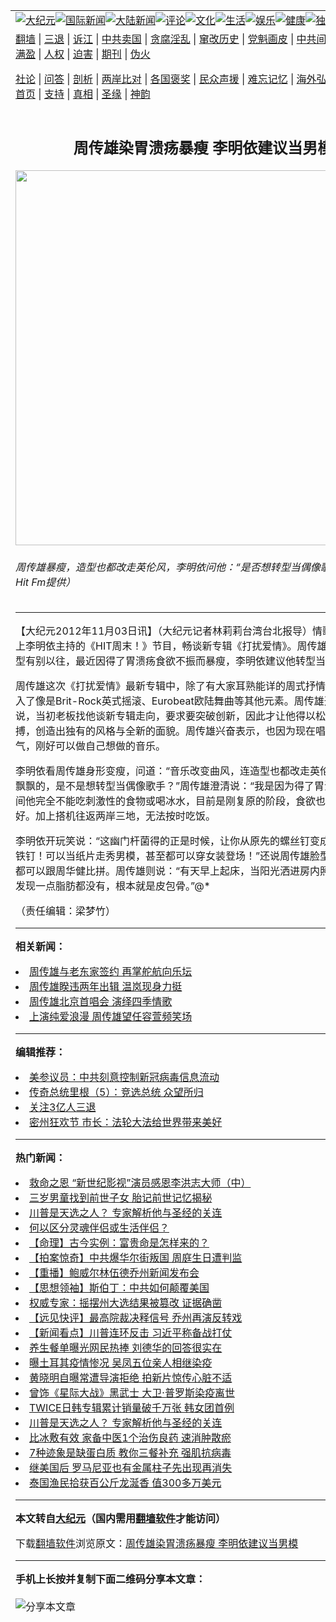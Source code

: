 <a name="1" id="1" target="_blank"></a><span id="1"></span>
<table align=center border="0"><tr><td colspan="2" VALIGN=TOP><a href="https://github.com/yvmntr378/djy/blob/master/gb/nsc413.md#1"><img src="https://raw.githubusercontent.com/yvmntr378/www/master/t/djy/1.jpg" title="大纪元"></a><a href="https://github.com/yvmntr378/djy/blob/master/gb/n24hr.md#1"><img src="https://raw.githubusercontent.com/yvmntr378/www/master/t/djy/3.jpg" title="国际新闻"></a><a href="https://github.com/yvmntr378/djy/blob/master/gb/nsc413.md#1"><img src="https://raw.githubusercontent.com/yvmntr378/www/master/t/djy/4.jpg" title="大陆新闻"></a><a href="https://github.com/yvmntr378/djy/blob/master/gb/news392.md#1"><img src="https://raw.githubusercontent.com/yvmntr378/www/master/t/djy/5.jpg" title="评论"></a><a href="https://github.com/yvmntr378/djy/blob/master/gb/news2007.md#1"><img src="https://raw.githubusercontent.com/yvmntr378/www/master/t/djy/6.jpg" title="文化"></a><a href="https://github.com/yvmntr378/djy/blob/master/gb/news2008.md#1"><img src="https://raw.githubusercontent.com/yvmntr378/www/master/t/djy/7.jpg" title="生活"></a><a href="https://github.com/yvmntr378/djy/blob/master/gb/ncyule.md#1"><img src="https://raw.githubusercontent.com/yvmntr378/www/master/t/djy/8.jpg" title="娱乐"></a><a href="https://github.com/yvmntr378/djy/blob/master/gb/nsc1002.md#1"><img src="https://raw.githubusercontent.com/yvmntr378/www/master/t/djy/9.jpg" title="健康"><a href="https://github.com/yvmntr378/djy/blob/master/gb/nf6092.md#1"><img src="https://raw.githubusercontent.com/yvmntr378/www/master/t/djy/10a.jpg" title="独家"></a><a href="https://github.com/yvmntr378/djy/blob/master/gb/nf4514.md#1"><img src="https://raw.githubusercontent.com/yvmntr378/www/master/t/djy/12a.jpg" title="头条"></a></td></tr>
<tr><td colspan="2" VALIGN=TOP><a target="_blank" href="https://github.com/yvmntr378/www/blob/master/README.md?zsrh#1">翻墙</a> | <a target="_blank" href="https://github.com/yvmntr378/djy/blob/master/gb/nf5657.md#1">三退</a> | <a target="_blank" href="https://github.com/yvmntr378/djy/blob/master/gb/nf6124.md#1">诉江</a> | <a target="_blank" href="https://github.com/yvmntr378/djy/blob/master/gb/nf1176117.md#1">中共卖国</a> | <a target="_blank" href="https://github.com/yvmntr378/djy/blob/master/gb/nf5773.md#1">贪腐淫乱</a> | <a target="_blank" href="https://github.com/yvmntr378/djy/blob/master/gb/nf1176115.md#1">窜改历史</a> | <a target="_blank" href="https://github.com/yvmntr378/djy/blob/master/gb/nf1176107.md#1">党魁画皮</a> | <a target="_blank" href="https://github.com/yvmntr378/djy/blob/master/gb/nf1320400.md#1">中共间谍</a> | <a target="_blank" href="https://github.com/yvmntr378/djy/blob/master/gb/nf1176114.md#1">破坏传统</a> | <a target="_blank" href="https://github.com/yvmntr378/ntdtv/blob/master/gb/prog447_1.md#1">恶贯满盈</a> | <a target="_blank" href="https://github.com/yvmntr378/djy/blob/master/gb/ncid278.md#1">人权</a> | <a target="_blank" href="https://github.com/yvmntr378/djy/blob/master/gb/nf1176111.md#1">迫害</a> | <a target="_blank" href="https://gitlab.com/szzdlab/mh-qikan/blob/master/README.md#1">期刊</a> | <a target="_blank" href="https://github.com/yvmntr378/djy/blob/master/gb/nf5562.md#1">伪火</a></p><p><a target="_blank" href="https://github.com/yvmntr378/djy/blob/master/gb/9p.md#1">社论</a> | <a target="_blank" href="https://github.com/yvmntr378/djy/blob/master/gb/nf4378.md#1">问答</a> | <a target="_blank" href="https://github.com/yvmntr378/djy/blob/master/gb/nf5792.md#1">剖析</a> | <a target="_blank" href="https://github.com/yvmntr378/djy/blob/master/gb/nf5735.md#1">两岸比对</a> | <a target="_blank" href="https://github.com/yvmntr378/djy/blob/master/gb/nf6119.md#1">各国褒奖</a> | <a target="_blank" href="https://github.com/yvmntr378/djy/blob/master/gb/nf6120.md#1">民众声援</a> | <a target="_blank" href="https://github.com/yvmntr378/djy/blob/master/gb/nf1188594.md#1">难忘记忆</a> | <a target="_blank" href="https://github.com/yvmntr378/djy/blob/master/gb/nf3180.md#1">海外弘传</a> | <a target="_blank" href="https://github.com/yvmntr378/djy/blob/master/gb/nf5410.md#1">万人上访</a> | <a target="_blank" href="https://github.com/yvmntr378/www/blob/master/README.md?zsrh#1">平台首页</a> | <a target="_blank" href="https://github.com/yvmntr378/djy/blob/master/gb/nf4386.md#1">支持</a> | <a target="_blank" href="https://github.com/yvmntr378/djy/blob/master/gb/nf4389.md#1">真相</a> | <a target="_blank" href="https://github.com/yvmntr378/djy/blob/master/gb/nf5790.md#1">圣缘</a> | <a target="_blank" href="https://github.com/yvmntr378/djy/blob/master/gb/nf4786.md#1">神韵</a></td></tr>
<tr><td VALIGN=TOP width="626"><h2 align=center>周传雄染胃溃疡暴瘦 李明依建议当男模</h2>
<img width="600" src="https://i.epochtimes.com/assets/uploads/2012/11/1211020713312275-450x675.jpg" />
<h6>周传雄暴瘦，造型也都改走英伦风，李明依问他：“是否想转型当偶像歌手？”（图/ Hit Fm提供）
</h6>
<hr>
	<p>【大纪元2012年11月03日讯】（大纪元记者林莉莉台湾台北报导）情歌教父<ahref="https://github.com/yvmntr378/djy/blob/master/gb/tag/%E5%91%A8%E4%BC%A0%E9%9B%84.md#1">周传雄</a>上李明依主持的《HIT周末！》节目，畅谈新专辑《打扰爱情》。周传雄音乐风格和造型有别以往，最近因得了胃溃疡食欲不振而暴瘦，李明依建议他转型当走秀男模。</p>
<p><ahref="https://github.com/yvmntr378/djy/blob/master/gb/tag/%E5%91%A8%E4%BC%A0%E9%9B%84.md#1">周传雄</a>这次《打扰爱情》最新专辑中，除了有大家耳熟能详的周式抒情曲风外，还加入了像是Brit-Rock英式摇滚、Eurobeat欧陆舞曲等其他元素。周传雄开心地分享说，当初老板找他谈新专辑走向，要求要突破创新，因此才让他得以松口气放手一搏，创造出独有的风格与全新的面貌。周传雄兴奋表示，也因为现在唱片市场不景气，刚好可以做自己想做的音乐。</p>
<p>李明依看周传雄身形变瘦，问道：“音乐改变曲风，连造型也都改走英伦风，身型也轻飘飘的，是不是想转型当偶像歌手？”周传雄澄清说：“我是因为得了胃溃疡。”这段期间他完全不能吃刺激性的食物或喝冰水，目前是刚复原的阶段，食欲也不如以往地好。加上搭机往返两岸三地，无法按时吃饭。</p>
<p>李明依开玩笑说：“这幽门杆菌得的正是时候，让你从原先的螺丝钉变成螺纹不见的小铁钉！可以当纸片走秀男模，甚至都可以穿女装登场！”还说周传雄脸型瘦长，连下巴都可以跟周华健比拼。周传雄则说：“有天早上起床，当阳光洒进房内照在自己手上，发现一点脂肪都没有，根本就是皮包骨。”@*</p>
<p>（责任编辑：梁梦竹）</p>
<p></p>
	
<hr>


<strong>相关新闻：</strong>
<li><a href="https://github.com/yvmntr378/djy/blob/master/gb/10/11/14/n3084398.md#1">周传雄与老东家签约 再掌舵航向乐坛</a></li>
<li><a href="https://github.com/yvmntr378/djy/blob/master/gb/11/4/23/n3236964.md#1">周传雄睽违两年出辑 温岚现身力挺</a></li>
<li><a href="https://github.com/yvmntr378/djy/blob/master/gb/11/4/27/n3240331.md#1">周传雄北京首唱会 演绎四季情歌</a></li>
<li><a href="https://github.com/yvmntr378/djy/blob/master/gb/11/4/28/n3241759.md#1">上演纯爱浪漫 周传雄望任容萱频笑场</a></li>
<hr>


<strong>编辑推荐：</strong>
<li><a href="https://github.com/onzhi266/djy/blob/master/gb/20/2/22/n11887949.md#1">美参议员：中共刻意控制新冠病毒信息流动</a></li>
<li><a href="https://github.com/tsiac2612/djy/blob/master/gb/19/1/2/n10947759.md#1" target="_blank">传奇总统里根（5）：竞选总统 众望所归</a></li><li><a href="https://github.com/yvmntr378/djy/blob/master/gb/18/5/10/n10381511.md?dfh#1" target="_blank">关注3亿人三退</a></li><li><a href="https://github.com/tsiac2612/djy/blob/master/gb/19/9/16/n11525726.md#1" target="_blank">密州狂欢节 市长：法轮大法给世界带来美好</a></li>
<hr>

<strong>热门新闻：</strong>
<li><a href="https://github.com/yvmntr378/djy/blob/master/gb/20/11/25/n12575381.md#1">救命之恩 “新世纪影视”演员感恩李洪志大师（中）</a></li>
<li><a href="https://github.com/yvmntr378/djy/blob/master/gb/20/11/2/n12519137.md#1">三岁男童找到前世子女  胎记前世记忆揭秘</a></li>
<li><a href="https://github.com/yvmntr378/djy/blob/master/gb/20/11/30/n12585066.md#1">川普是天选之人？ 专家解析他与圣经的关连</a></li>
<li><a href="https://github.com/yvmntr378/djy/blob/master/gb/20/7/13/n12253402.md#1">何以区分灵魂伴侣或生活伴侣？</a></li>
<li><a href="https://github.com/yvmntr378/djy/blob/master/gb/20/10/27/n12504603.md#1">【命理】古今实例：富贵命是怎样来的？</a></li>
<li><a href="https://github.com/yvmntr378/djy/blob/master/gb/20/12/3/n12592826.md#1">【拍案惊奇】中共爆华尔街叛国 周庭生日遭判监</a></li>
<li><a href="https://github.com/yvmntr378/djy/blob/master/gb/20/12/2/n12589345.md#1">【重播】鲍威尔林伍德乔州新闻发布会</a></li>
<li><a href="https://github.com/yvmntr378/djy/blob/master/gb/20/11/14/n12549781.md#1">【思想领袖】斯伯丁：中共如何颠覆美国</a></li>
<li><a href="https://github.com/yvmntr378/djy/blob/master/gb/20/12/1/n12587174.md#1">权威专家：摇摆州大选结果被篡改 证据确凿</a></li>
<li><a href="https://github.com/yvmntr378/djy/blob/master/gb/20/11/30/n12586618.md#1">【远见快评】最高院裁决释信号 乔州再演反转戏</a></li>
<li><a href="https://github.com/yvmntr378/djy/blob/master/gb/20/11/30/n12586648.md#1">【新闻看点】川普连环反击 习近平称备战打仗</a></li>
<li><a href="https://github.com/yvmntr378/djy/blob/master/gb/20/11/30/n12586369.md#1">养生餐单曝光网民热捧 刘德华的回答很实在</a></li>
<li><a href="https://github.com/yvmntr378/djy/blob/master/gb/20/12/1/n12588766.md#1">曝土耳其疫情惨况 吴凤五位亲人相继染疫</a></li>
<li><a href="https://github.com/yvmntr378/djy/blob/master/gb/20/11/30/n12586006.md#1">黄晓明自曝常遭导演拒绝 拍新片惊传心脏不适</a></li>
<li><a href="https://github.com/yvmntr378/djy/blob/master/gb/20/12/1/n12586784.md#1">曾饰《星际大战》黑武士 大卫·普罗斯染疫离世</a></li>
<li><a href="https://github.com/yvmntr378/djy/blob/master/gb/20/12/1/n12586864.md#1">TWICE日韩专辑累计销量破千万张 韩女团首例</a></li>
<li><a href="https://github.com/yvmntr378/djy/blob/master/gb/20/11/30/n12585066.md#1">川普是天选之人？ 专家解析他与圣经的关连</a></li>
<li><a href="https://github.com/yvmntr378/djy/blob/master/gb/20/11/27/n12579420.md#1">比冰敷有效 家备中医1个治伤良药 速消肿散瘀</a></li>
<li><a href="https://github.com/yvmntr378/djy/blob/master/gb/20/11/30/n12586020.md#1">7种迹象是缺蛋白质 教你三餐补充 强肌抗病毒</a></li>
<li><a href="https://github.com/yvmntr378/djy/blob/master/gb/20/12/2/n12589559.md#1">继美国后 罗马尼亚也有金属柱子先出现再消失</a></li>
<li><a href="https://github.com/yvmntr378/djy/blob/master/gb/20/12/2/n12590365.md#1">泰国渔民拾获百公斤龙涎香 值300多万美元</a></li>
<hr>

<strong>本文转自<a href="https://www.epochtimes.com">大纪元</a>（国内需用<a href="https://github.com/yvmntr378/www/blob/master/README.md#8">翻墙软件</a>才能访问）</strong><p>下载<a href="https://github.com/yvmntr378/www/blob/master/README.md#8">翻墙软件</a>浏览原文：<a href="https://www.epochtimes.com/gb/12/11/2/n3720739.htm">周传雄染胃溃疡暴瘦 李明依建议当男模</a></p><hr>

<strong>手机上长按并复制下面二维码分享本文章：</strong><br><br><img src="https://chart.apis.google.com/chart?cht=qr&chs=240x240&choe=UTF-8&chld=M|2&chl=https://github.com/yvmntr378/djy/blob/master/gb/12/11/2/n3720739.md%231" title="分享本文章"></td><td VALIGN=TOP><a href="https://github.com/yvmntr378/djy/blob/master/gb/16/1/21/n4622075.md?dfh#1" target="_blank"><img src="https://raw.githubusercontent.com/yvmntr378/djy/master/gb/300/wei-f1.jpg" title="中共的伪火骗局"  alt="中共的伪火骗局"></a><br><a href="https://github.com/yvmntr378/www/blob/master/README.md?dfh#9" target="_blank"><img src="https://raw.githubusercontent.com/yvmntr378/djy/master/gb/300/yong-h.jpg" title="永恒的见证"  alt="永恒的见证"></a><br><a href="https://github.com/yvmntr378/djy/blob/master/gb/13/9/29/n3974789.md?dfh#1" target="_blank"><img src="https://raw.githubusercontent.com/yvmntr378/djy/master/gb/300/shang-lnz.jpg" title="善良女子被中共投男牢"  alt="善良女子被中共投男牢"></a><br><a href="https://github.com/yvmntr378/djy/blob/master/gb/16/3/16/n4663449.md?dfh#1" target="_blank"><img src="https://raw.githubusercontent.com/yvmntr378/djy/master/gb/300/huo-z3.jpg" title="警卫目击活摘器官"  alt="警卫目击活摘器官"></a><br><a href="https://github.com/yvmntr378/djy/blob/master/gb/16/8/7/n8177641.md?dfh#1" target="_blank"><img src="https://raw.githubusercontent.com/yvmntr378/djy/master/gb/300/huo-z4.jpg" title="证人描述活摘恐怖"  alt="证人描述活摘恐怖"></a><br><a href="https://github.com/yvmntr378/djy/blob/master/gb/10/4/19/n2881569.md?dfh#1" target="_blank"><img src="https://raw.githubusercontent.com/yvmntr378/djy/master/gb/300/huo-z1.jpg" title="揭开活摘器官黑幕"  alt="揭开活摘器官黑幕"></a><br><a href="https://github.com/yvmntr378/djy/blob/master/gb/10/11/7/n3077476.md?dfh#1" target="_blank"><img src="https://raw.githubusercontent.com/yvmntr378/djy/master/gb/300/ma-ks.jpg" title="马克思的成魔之路"  alt="马克思的成魔之路"></a><br><a href="https://github.com/yvmntr378/djy/blob/master/gb/14/6/9/n4173977.md?dfh#1" target="_blank"><img src="https://raw.githubusercontent.com/yvmntr378/djy/master/gb/300/chang-zs.jpg" title="藏字石 蕴天机"  alt="藏字石 蕴天机"></a><br><a href="https://github.com/yvmntr378/djy/blob/master/gb/18/5/10/n10381511.md?dfh#1" target="_blank"><img src="https://raw.githubusercontent.com/yvmntr378/djy/master/gb/300/st1.jpg" title="关注3亿人三退"  alt="关注3亿人三退"></a><br><a href="https://github.com/yvmntr378/djy/blob/master/gb/18/3/21/n10237682.md?dfh#1" target="_blank"><img src="https://raw.githubusercontent.com/yvmntr378/djy/master/gb/300/jie-t.jpg" title="解体中共复兴中华"  alt="解体中共复兴中华"></a><br><a href="https://github.com/yvmntr378/djy/blob/master/gb/9/2/9/n2422991.md?dfh#1" target="_blank"><img src="https://raw.githubusercontent.com/yvmntr378/djy/master/gb/300/gao-zs.jpg" title="中共迫害良心律师"  alt="中共迫害良心律师"></a><br><a href="https://github.com/yvmntr378/djy/blob/master/gb/18/12/9/n10900044.md?dfh#1" target="_blank"><img src="https://raw.githubusercontent.com/yvmntr378/djy/master/gb/300/sj1.jpg" title="303万人举报江泽民"  alt="303万人举报江泽民"></a><br><a href="https://github.com/yvmntr378/djy/blob/master/gb/18/8/28/n10672014.md?dfh#1" target="_blank"><img src="https://raw.githubusercontent.com/yvmntr378/djy/master/gb/300/sj2.jpg" title="这些官员为何起诉江泽民"  alt="这些官员为何起诉江泽民"></a><br><a href="https://github.com/yvmntr378/djy/blob/master/gb/8/12/18/n2367165.md?dfh#1" target="_blank"><img src="https://raw.githubusercontent.com/yvmntr378/djy/master/gb/300/liangan.jpg" title="海峡两岸的强烈对比"  alt="海峡两岸的强烈对比"></a><br><a href="https://github.com/yvmntr378/djy/blob/master/gb/15/12/10/n4593139.md?dfh#1" target="_blank"><img src="https://raw.githubusercontent.com/yvmntr378/djy/master/gb/300/jia-ndzl.jpg" title="加拿大总理的贺信"  alt="加拿大总理的贺信"></a><br><a href="https://github.com/yvmntr378/djy/blob/master/gb/11/6/17/n3289382.md?dfh#1" target="_blank"><img src="https://raw.githubusercontent.com/yvmntr378/djy/master/gb/300/xiao-wd.jpg" title="探寻真相兼听则明"  alt="探寻真相兼听则明"></a><br><a href="https://github.com/yvmntr378/djy/blob/master/gb/18/10/27/n10812623.md?dfh#1" target="_blank"><img src="https://raw.githubusercontent.com/yvmntr378/djy/master/gb/300/yindu.jpg" title="印度媒体报道东方"  alt="印度媒体报道东方"></a><br><a href="https://github.com/yvmntr378/djy/blob/master/gb/18/6/9/n10469652.md?dfh#1" target="_blank"><img src="https://raw.githubusercontent.com/yvmntr378/djy/master/gb/300/xie-j.jpg" title="不一样的海外校园"  alt="不一样的海外校园"></a><br><a href="https://github.com/yvmntr378/djy/blob/master/gb/7/4/5/n1669415.md?dfh#1" target="_blank"><img src="https://raw.githubusercontent.com/yvmntr378/djy/master/gb/300/li-up.jpg" title="从大师到徒弟的传奇"  alt="从大师到徒弟的传奇"></a><br><a href="https://github.com/yvmntr378/djy/blob/master/gb/17/5/26/n9191512.md?dfh#1" target="_blank"><img src="https://raw.githubusercontent.com/yvmntr378/djy/master/gb/300/zfl2.jpg" title="亿万人与东方一本奇书"  alt="亿万人与东方一本奇书"></a><br><a href="https://github.com/yvmntr378/djy/blob/master/gb/13/11/27/n4020290.md?dfh#1" target="_blank"><img src="https://raw.githubusercontent.com/yvmntr378/djy/master/gb/300/zhen-h.jpg" title="大陆见不到的震撼场面"  alt="大陆见不到的震撼场面"></a><br><a href="https://github.com/yvmntr378/djy/blob/master/gb/15/7/17/n4482910.md?dfh#1" target="_blank"><img src="https://raw.githubusercontent.com/yvmntr378/djy/master/gb/300/dalu-sk.jpg" title="人心向善 大陆当初盛况"  alt="人心向善 大陆当初盛况"></a><br><a href="https://github.com/yvmntr378/djy/blob/master/gb/19/1/5/n10955468.md?dfh#1" target="_blank"><img src="https://raw.githubusercontent.com/yvmntr378/djy/master/gb/300/zfl1.jpg" title="追寻真理 这书讲什么"  alt="追寻真理 这书讲什么"></a><br><a href="https://github.com/yvmntr378/www/blob/master/README.md?dfh#1" target="_blank"><img src="https://raw.githubusercontent.com/yvmntr378/djy/master/gb/300/fq1.jpg" title="下载免费翻墙软件"  alt="下载免费翻墙软件"></a><br></td></tr></table>
